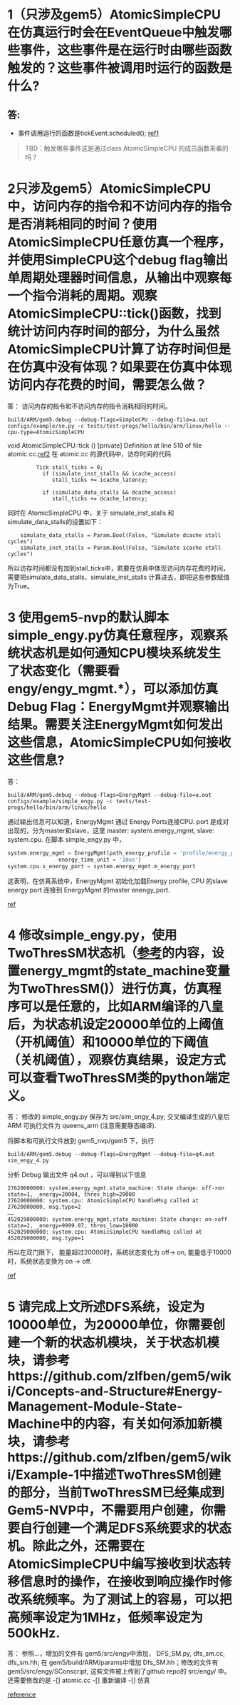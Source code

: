 # 1（只涉及gem5）AtomicSimpleCPU在仿真运行时会在EventQueue中触发哪些事件，这些事件是在运行时由哪些函数触发的？这些事件被调用时运行的函数是什么?
答:
- 
- 事件调用运行的函数是tickEvent.scheduled(); 
[ref1](http://www.gem5.org/docs/html/atomic_8cc_source.html)
> TBD：触发哪些事件这是通过class AtomicSimpleCPU 的成员函数来看的吗？

# 2只涉及gem5）AtomicSimpleCPU中，访问内存的指令和不访问内存的指令是否消耗相同的时间？使用AtomicSimpleCPU任意仿真一个程序，并使用SimpleCPU这个debug flag输出单周期处理器时间信息，从输出中观察每一个指令消耗的周期。观察AtomicSimpleCPU::tick()函数，找到统计访问内存时间的部分，为什么虽然AtomicSimpleCPU计算了访存时间但是在仿真中没有体现？如果要在仿真中体现访问内存花费的时间，需要怎么做？
答： 访问内存的指令和不访问内存的指令消耗相同的时间。

```
build/ARM/gem5.debug --debug-flags=SimpleCPU --debug-file=a.out configs/example/se.py -c tests/test-progs/hello/bin/arm/linux/hello --cpu-type=AtomicSimpleCPU

```
void AtomicSimpleCPU::tick	() 	[private] Definition at line 510 of file atomic.cc.[ref2](http://www.gem5.org/docs/html/atomic_8cc_source.html)
在 atomic.cc 的源代码中，访存时间的代码

```
         Tick stall_ticks = 0;
           if (simulate_inst_stalls && icache_access)
              stall_ticks += icache_latency;

           if (simulate_data_stalls && dcache_access)
              stall_ticks += dcache_latency;
```
同时在 AtomicSimpleCPU 中，关于 simulate_inst_stalls 和 simulate_data_stalls的设置如下：
```
    simulate_data_stalls = Param.Bool(False, "Simulate dcache stall cycles")
    simulate_inst_stalls = Param.Bool(False, "Simulate icache stall cycles")
```
所以访存时间都没有加到stall_ticks中，若要在仿真中体现访问内存花费的时间，需要把simulate_data_stalls、simulate_inst_stalls 计算进去，即把这些参数赋值为True。


# 3 使用gem5-nvp的默认脚本simple_engy.py仿真任意程序，观察系统状态机是如何通知CPU模块系统发生了状态变化（需要看engy/engy_mgmt.*），可以添加仿真Debug Flag：EnergyMgmt并观察输出结果。需要关注EnergyMgmt如何发出这些信息，AtomicSimpleCPU如何接收这些信息?
答：

```shell
build/ARM/gem5.debug --debug-flags=EnergyMgmt --debug-file=a.out configs/example/simple_engy.py -c tests/test-progs/hello/bin/arm/linux/hello 
```
通过输出信息可以知道，EnergyMgmt 通过 Energy Ports连接CPU. port 是成对出现的，分为master和slave，这里 master: system.energy_mgmt, slave: system.cpu.
在脚本 simple_engy.py 中，
``` python
system.energy_mgmt = EnergyMgmt(path_energy_profile = 'profile/energy_prof',
				energy_time_unit = '10us')
system.cpu.s_energy_port = system.energy_mgmt.m_energy_port

```
这表明，在仿真系统中，EnergyMgmt 初始化加载Energy profile, CPU 的slave energy port 连接到 EnergyMgmt 的master enengy_port.

[ref](https://github.com/zlfben/gem5/wiki/Concepts-and-Structure)

# 4 修改simple_engy.py，使用TwoThresSM状态机（[参考](https://github.com/zlfben/gem5/wiki/Concepts-and-Structure#Energy-Management-Module-State-Machine)的内容，设置energy_mgmt的state_machine变量为TwoThresSM()）进行仿真，仿真程序可以是任意的，比如ARM编译的八皇后，为状态机设定20000单位的上阈值（开机阈值）和10000单位的下阈值（关机阈值），观察仿真结果，设定方式可以查看TwoThresSM类的python端定义。

答： 修改的 simple_engy.py 保存为 src/sim_engy_4.py; 交叉编译生成的八皇后 ARM 可执行文件为 queens_arm (注意需要静态编译). 

将脚本和可执行文件放到 gem5_nvp/gem5 下，执行

```
build/ARM/gem5.debug --debug-flags=EnergyMgmt --debug-file=q4.out sim_engy_4.py
```
分析 Debug 输出文件 q4.out ，可以得到以下信息
```
27620000000: system.energy_mgmt.state_machine: State change: off->on state=1, _energy=20004, thres_high=20000
27620000000: system.cpu: AtomicSimpleCPU handleMsg called at 27620000000, msg.type=2
……
452029000000: system.energy_mgmt.state_machine: State change: on->off state=2, _energy=9999.07, thres_low=10000
452029000000: system.cpu: AtomicSimpleCPU handleMsg called at 452029000000, msg.type=1

```
所以在双门限下， 能量超过20000时，系统状态变化为 off-> on, 能量低于10000时，系统状态变换为 on -> off.

[ref](https://github.com/zlfben/gem5/wiki/Example-1)

# 5 请完成上文所述DFS系统，设定为10000单位，为20000单位，你需要创建一个新的状态机模块，关于状态机模块，请参考https://github.com/zlfben/gem5/wiki/Concepts-and-Structure#Energy-Management-Module-State-Machine中的内容，有关如何添加新模块，请参考https://github.com/zlfben/gem5/wiki/Example-1中描述TwoThresSM创建的部分，当前TwoThresSM已经集成到Gem5-NVP中，不需要用户创建，你需要自行创建一个满足DFS系统要求的状态机。除此之外，还需要在AtomicSimpleCPU中编写接收到状态转移信息时的操作，在接收到响应操作时修改系统频率。为了测试上的容易，可以把高频率设定为1MHz，低频率设定为500kHz.
答： 参照...，增加的文件有 gem5/src/engy中添加， DFS_SM.py, dfs_sm.cc, dfs_sm.hh; 在 gem5/build/ARM/params中增加 Dfs_SM.hh；修改的文件有gem5/src/engy/SConscript, 这些文件被上传到了github repo的 src/engy/ 中。
还需要修改的是 
-[] atomic.cc
-[] 重新编译
-[] 仿真

[reference](https://github.com/zlfben/gem5/wiki/Example-1)

